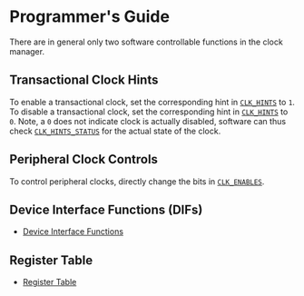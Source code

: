 # Programmer's Guide

There are in general only two software controllable functions in the clock manager.


## Transactional Clock Hints

To enable a transactional clock, set the corresponding hint in [`CLK_HINTS`](../../../top_earlgrey/ip/clkmgr/data/autogen/clkmgr.hjson#clk_hints) to `1`.
To disable a transactional clock, set the corresponding hint in [`CLK_HINTS`](../../../top_earlgrey/ip/clkmgr/data/autogen/clkmgr.hjson#clk_hints) to `0`.
Note, a `0` does not indicate clock is actually disabled, software can thus check [`CLK_HINTS_STATUS`](../../../top_earlgrey/ip/clkmgr/data/autogen/clkmgr.hjson#clk_hints_status) for the actual state of the clock.

## Peripheral Clock Controls
To control peripheral clocks, directly change the bits in [`CLK_ENABLES`](../../../top_earlgrey/ip/clkmgr/data/autogen/clkmgr.hjson#clk_enables).

## Device Interface Functions (DIFs)

- [Device Interface Functions](../../../../sw/device/lib/dif/dif_clkmgr.h)

## Register Table

* [Register Table](../../../top_earlgrey/ip/clkmgr/data/autogen/clkmgr.hjson#registers)
